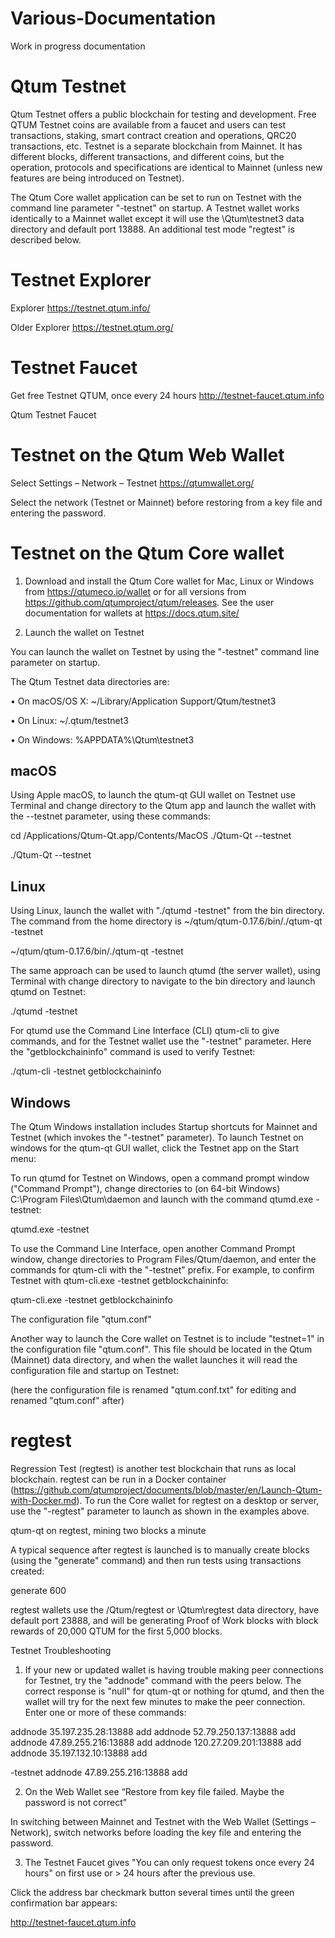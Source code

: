 # Various-Documentation
Work in progress documentation

# Qtum Testnet

Qtum Testnet offers a public blockchain for testing and development. Free QTUM Testnet coins are available from a faucet and users can test transactions, staking, smart contract creation and operations, QRC20 transactions, etc. Testnet is a separate blockchain from Mainnet. It has different blocks, different transactions, and different coins, but the operation, protocols and specifications are identical to Mainnet (unless new features are being introduced on Testnet).

The Qtum Core wallet application can be set to run on Testnet with the command line parameter "-testnet" on startup. A Testnet wallet works identically to a Mainnet wallet except it will use the \Qtum\testnet3 data directory and default port 13888. An additional test mode "regtest" is described below.

# Testnet Explorer

Explorer https://testnet.qtum.info/

Older Explorer https://testnet.qtum.org/


# Testnet Faucet

Get free Testnet QTUM, once every 24 hours http://testnet-faucet.qtum.info

 
Qtum Testnet Faucet

# Testnet on the Qtum Web Wallet

Select Settings – Network – Testnet https://qtumwallet.org/

Select the network (Testnet or Mainnet) before restoring from a key file and entering the password.


# Testnet on the Qtum Core wallet

1. Download and install the Qtum Core wallet for Mac, Linux or Windows from https://qtumeco.io/wallet or for all versions from https://github.com/qtumproject/qtum/releases. See the user documentation for wallets at https://docs.qtum.site/

2. Launch the wallet on Testnet

You can launch the wallet on Testnet by using the "-testnet" command line parameter on startup.

The Qtum Testnet data directories are:

•	On macOS/OS X: ~/Library/Application Support/Qtum/testnet3

•	On Linux: ~/.qtum/testnet3

•	On Windows: %APPDATA%\Qtum\testnet3

## macOS

Using Apple macOS, to launch the qtum-qt GUI wallet on Testnet use Terminal and change directory to the Qtum app and launch the wallet with the --testnet parameter, using these commands:

cd /Applications/Qtum-Qt.app/Contents/MacOS
./Qtum-Qt --testnet

 
./Qtum-Qt --testnet


## Linux

Using Linux, launch the wallet with "./qtumd -testnet" from the bin directory. The command from the home directory is
~/qtum/qtum-0.17.6/bin/./qtum-qt -testnet

 
~/qtum/qtum-0.17.6/bin/./qtum-qt -testnet

The same approach can be used to launch qtumd (the server wallet), using Terminal with change directory to navigate to the bin directory and launch qtumd on Testnet:

 
./qtumd -testnet

For qtumd use the Command Line Interface (CLI) qtum-cli to give commands, and for the Testnet wallet use the "-testnet" parameter. Here the "getblockchaininfo" command is used to verify Testnet:

 
./qtum-cli -testnet getblockchaininfo


## Windows

The Qtum Windows installation includes Startup shortcuts for Mainnet and Testnet (which invokes the "-testnet" parameter). To launch Testnet on windows for the qtum-qt GUI wallet, click the Testnet app on the Start menu:

 

To run qtumd for Testnet on Windows, open a command prompt window ("Command Prompt"), change directories to (on 64-bit Windows) C:\Program Files\Qtum\daemon and launch with the command qtumd.exe -testnet:

 
qtumd.exe -testnet

To use the Command Line Interface, open another Command Prompt window, change directories to Program Files/Qtum/daemon, and enter the commands for qtum-cli with the "-testnet" prefix. For example, to confirm Testnet with qtum-cli.exe -testnet getblockchaininfo:

 
qtum-cli.exe -testnet getblockchaininfo

The configuration file "qtum.conf"

Another way to launch the Core wallet on Testnet is to include "testnet=1" in the configuration file "qtum.conf". This file should be located in the Qtum (Mainnet) data directory, and when the wallet launches it will read the configuration file and startup on Testnet:

 
(here the configuration file is renamed "qtum.conf.txt" for editing and renamed "qtum.conf" after)

# regtest

Regression Test (regtest) is another test blockchain that runs as local blockchain. regtest can be run in a Docker container (https://github.com/qtumproject/documents/blob/master/en/Launch-Qtum-with-Docker.md). To run the Core wallet for regtest on a desktop or server, use the "-regtest" parameter to launch as shown in the examples above.

 
qtum-qt on regtest, mining two blocks a minute

A typical sequence after regtest is launched is to manually create blocks (using the "generate" command) and then run tests using transactions created:

 
generate 600

regtest wallets use the /Qtum/regtest or \Qtum\regtest data directory, have default port 23888, and will be generating Proof of Work blocks with block rewards of 20,000 QTUM for the first 5,000 blocks.



Testnet Troubleshooting

1. If your new or updated wallet is having trouble making peer connections for Testnet, try the "addnode" command with the peers below. The correct response is "null" for qtum-qt or nothing for qtumd, and then the wallet will try for the next few minutes to make the peer connection. Enter one or more of these commands:

addnode 35.197.235.28:13888 add
addnode 52.79.250.137:13888 add
addnode 47.89.255.216:13888 add
addnode 120.27.209.201:13888 add
addnode 35.197.132.10:13888 add

 
-testnet addnode 47.89.255.216:13888 add

2. On the Web Wallet see “Restore from key file failed. Maybe the password is not correct”

In switching between Mainnet and Testnet with the Web Wallet (Settings – Network), switch networks before loading the key file and entering the password.

3. The Testnet Faucet gives "You can only request tokens once every 24 hours" on first use or > 24 hours after the previous use.

Click the address bar checkmark button several times until the green confirmation bar appears:

 
http://testnet-faucet.qtum.info




